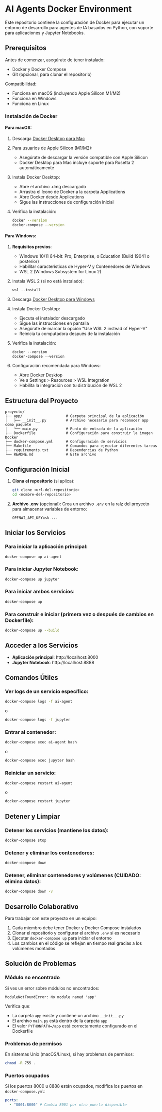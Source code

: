 # AI Agents Docker Environment

Este repositorio contiene la configuración de Docker para ejecutar un entorno de desarrollo para agentes de IA basados en Python, con soporte para aplicaciones y Jupyter Notebooks.

## Prerequisitos

Antes de comenzar, asegúrate de tener instalado:

- Docker y Docker Compose
- Git (opcional, para clonar el repositorio)

Compatibilidad:

- Funciona en macOS (incluyendo Apple Silicon M1/M2)
- Funciona en Windows
- Funciona en Linux

### Instalación de Docker

#### Para macOS:

1. Descarga [Docker Desktop para Mac](https://www.docker.com/products/docker-desktop)
2. Para usuarios de Apple Silicon (M1/M2):

   - Asegúrate de descargar la versión compatible con Apple Silicon
   - Docker Desktop para Mac incluye soporte para Rosetta 2 automáticamente

3. Instala Docker Desktop:

   - Abre el archivo .dmg descargado
   - Arrastra el ícono de Docker a la carpeta Applications
   - Abre Docker desde Applications
   - Sigue las instrucciones de configuración inicial

4. Verifica la instalación:
   ```bash
   docker --version
   docker-compose --version
   ```

#### Para Windows:

1. **Requisitos previos**:

   - Windows 10/11 64-bit: Pro, Enterprise, o Education (Build 19041 o posterior)
   - Habilitar características de Hyper-V y Contenedores de Windows
   - WSL 2 (Windows Subsystem for Linux 2)

2. Instala WSL 2 (si no está instalado):

   ```powershell
   wsl --install
   ```

3. Descarga [Docker Desktop para Windows](https://www.docker.com/products/docker-desktop)

4. Instala Docker Desktop:

   - Ejecuta el instalador descargado
   - Sigue las instrucciones en pantalla
   - Asegúrate de marcar la opción "Use WSL 2 instead of Hyper-V"
   - Reinicia tu computadora después de la instalación

5. Verifica la instalación:

   ```powershell
   docker --version
   docker-compose --version
   ```

6. Configuración recomendada para Windows:
   - Abre Docker Desktop
   - Ve a Settings > Resources > WSL Integration
   - Habilita la integración con tu distribución de WSL 2

## Estructura del Proyecto

```
proyecto/
├── app/                    # Carpeta principal de la aplicación
│   ├── __init__.py         # Archivo necesario para reconocer app como paquete
│   └── main.py             # Punto de entrada de la aplicación
├── Dockerfile              # Configuración para construir la imagen Docker
├── docker-compose.yml      # Configuración de servicios
├── Makefile                # Comandos para ejecutar diferentes tareas
├── requirements.txt        # Dependencias de Python
└── README.md               # Este archivo
```

## Configuración Inicial

1. **Clona el repositorio** (si aplica):

   ```bash
   git clone <url-del-repositorio>
   cd <nombre-del-repositorio>
   ```

2. **Archivo .env** (opcional):
   Crea un archivo `.env` en la raíz del proyecto para almacenar variables de entorno:
   ```
   OPENAI_API_KEY=sk-...
   ```

## Iniciar los Servicios

### Para iniciar la aplicación principal:

```bash
docker-compose up ai-agent
```

### Para iniciar Jupyter Notebook:

```bash
docker-compose up jupyter
```

### Para iniciar ambos servicios:

```bash
docker-compose up
```

### Para construir e iniciar (primera vez o después de cambios en Dockerfile):

```bash
docker-compose up --build
```

## Acceder a los Servicios

- **Aplicación principal**: http://localhost:8000
- **Jupyter Notebook**: http://localhost:8888

## Comandos Útiles

### Ver logs de un servicio específico:

```bash
docker-compose logs -f ai-agent
```

o

```bash
docker-compose logs -f jupyter
```

### Entrar al contenedor:

```bash
docker-compose exec ai-agent bash
```

o

```bash
docker-compose exec jupyter bash
```

### Reiniciar un servicio:

```bash
docker-compose restart ai-agent
```

o

```bash
docker-compose restart jupyter
```

## Detener y Limpiar

### Detener los servicios (mantiene los datos):

```bash
docker-compose stop
```

### Detener y eliminar los contenedores:

```bash
docker-compose down
```

### Detener, eliminar contenedores y volúmenes (CUIDADO: elimina datos):

```bash
docker-compose down -v
```

## Desarrollo Colaborativo

Para trabajar con este proyecto en un equipo:

1. Cada miembro debe tener Docker y Docker Compose instalados
2. Clonar el repositorio y configurar el archivo `.env` si es necesario
3. Ejecutar `docker-compose up` para iniciar el entorno
4. Los cambios en el código se reflejan en tiempo real gracias a los volúmenes montados

## Solución de Problemas

### Módulo no encontrado

Si ves un error sobre módulos no encontrados:

```
ModuleNotFoundError: No module named 'app'
```

Verifica que:

- La carpeta `app` existe y contiene un archivo `__init__.py`
- El archivo `main.py` está dentro de la carpeta `app`
- El valor `PYTHONPATH=/app` está correctamente configurado en el Dockerfile

### Problemas de permisos

En sistemas Unix (macOS/Linux), si hay problemas de permisos:

```bash
chmod -R 755 .
```

### Puertos ocupados

Si los puertos 8000 u 8888 están ocupados, modifica los puertos en `docker-compose.yml`:

```yaml
ports:
  - "8001:8000" # Cambia 8001 por otro puerto disponible
```
